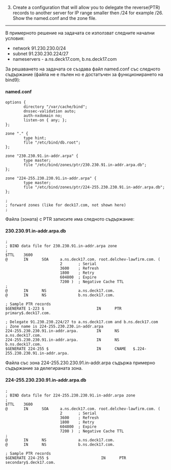 3. Create a configuration that will allow you to delegate the reverse(PTR) records to another server for IP range smaller then /24 for example /26. Show the named.conf and the zone file.
------------------------------------------------------------------------------------------------------------------------------------------------------------------------------------------


В примерното решение на задачата се използват следните начални условия:

 * network 91.230.230.0/24
 * subnet 91.230.230.224/27
 * nameservers - a.ns.deck17.com, b.ns.deck17.com


За решаването на задачата се създава файл named.conf със следното съдържание (файла не е пълен но е достатъчен за функционирането на bind9):

#### named.conf

	options {
	        directory "/var/cache/bind";
	        dnssec-validation auto;
	        auth-nxdomain no;
	        listen-on { any; };
	};

	zone "." {
	        type hint;
	        file "/etc/bind/db.root";
	};

	zone "230.230.91.in-addr.arpa" {
	        type master;
	        file "/etc/bind/zones/ptr/230.230.91.in-addr.arpa.db";
	};

	zone "224-255.230.230.91.in-addr.arpa" {
	        type master;
	        file "/etc/bind/zones/ptr/224-255.230.230.91.in-addr.arpa.db";
	};

	;
	; forward zones (like for deck17.com, not shown here)
	;



Файла (зоната) с PTR записите има следното съдържание:

#### 230.230.91.in-addr.arpa.db

	;
	; BIND data file for 230.230.91.in-addr.arpa zone
	;
	$TTL    3600
	@       IN      SOA     a.ns.deck17.com. root.delchev-lawfirm.com. (
	                        2       ; Serial
	                        3600    ; Refresh
	                        1800    ; Retry
	                        604800  ; Expire
	                        7200 )  ; Negative Cache TTL
	;
	@       IN      NS              a.ns.deck17.com.
	@       IN      NS              b.ns.deck17.com.
	
	; Sample PTR records
	$GENERATE 1-223 $                       IN      PTR     primary$.deck17.com.
	
	; Delegate 91.230.230.224/27 to a.ns.deck17.com and b.ns.deck17.com
	; Zone name is 224-255.230.230.in-addr.arpa
	224-255.230.230.91.in-addr.arpa.        IN      NS      a.ns.deck17.com.
	224-255.230.230.91.in-addr.arpa.        IN      NS      b.ns.deck17.com.
	$GENERATE 224-255 $                     IN      CNAME   $.224-255.230.230.91.in-addr.arpa.



Файла със зона 224-255.230.230.91.in-addr.arpa съдържа примерно съдържание за делегираната зона.

#### 224-255.230.230.91.in-addr.arpa.db

	;
	; BIND data file for 224-255.230.230.91.in-addr.arpa zone
	;
	$TTL    3600
	@       IN      SOA     a.ns.deck17.com. root.delchev-lawfirm.com. (
	                        2       ; Serial
	                        3600    ; Refresh
	                        1800    ; Retry
	                        604800  ; Expire
	                        7200 )  ; Negative Cache TTL
	;
	@       IN      NS              a.ns.deck17.com.
	@       IN      NS              b.ns.deck17.com.
	
	; Sample PTR records
	$GENERATE 224-255 $                       IN      PTR     secondary$.deck17.com.
